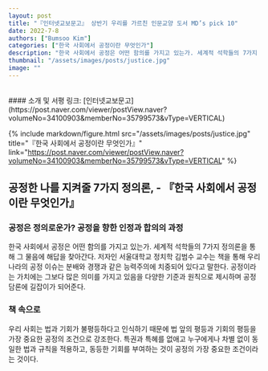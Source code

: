```yaml
---
layout: post
title: "『인터넷교보문고』 상반기 우리를 가르친 인문교양 도서 MD’s pick 10"
date: 2022-7-8
authors: ["Bumsoo Kim"]
categories: ["한국 사회에서 공정이란 무엇인가"]
description: "한국 사회에서 공정은 어떤 함의를 가지고 있는가. 세계적 석학들의 7가지 정의론을 통해 그 물음에 해답을 찾아간다. 저자인 서울대학교 정치학 김범수 교수는 책을 통해 우리나라의 공정 이슈는 분배와 경쟁과 같은 능력주의에 치중되어 있다고 말한다. 공정이라는 가치에는 그보다 많은 의미를 가지고 있음을 다양한 기준과 원칙으로 제시하며 공정 담론에 길잡이가 되어준다."
thumbnail: "/assets/images/posts/justice.jpg"
image: ""
---
```


<br>
#### 소개 및 서평 링크: [인터넷교보문고](https://post.naver.com/viewer/postView.naver?volumeNo=34100903&memberNo=35799573&vType=VERTICAL)

{% include markdown/figure.html src="/assets/images/posts/justice.jpg" title="『한국 사회에서 공정이란 무엇인가』" link="https://post.naver.com/viewer/postView.naver?volumeNo=34100903&memberNo=35799573&vType=VERTICAL" %}

## 공정한 나를 지켜줄 7가지 정의론, - 『한국 사회에서 공정이란 무엇인가』

### 공정은 정의로운가? 공정을 향한 인정과 합의의 과정 

한국 사회에서 공정은 어떤 함의를 가지고 있는가. 세계적 석학들의 7가지 정의론을 통해 그 물음에 해답을 찾아간다. 저자인 서울대학교 정치학 김범수 교수는 책을 통해 우리나라의 공정 이슈는 분배와 경쟁과 같은 능력주의에 치중되어 있다고 말한다. 공정이라는 가치에는 그보다 많은 의미를 가지고 있음을 다양한 기준과 원칙으로 제시하며 공정 담론에 길잡이가 되어준다.

### 책 속으로

우리 사회는 법과 기회가 불평등하다고 인식하기 때문에 법 앞의 평등과 기회의 평등을 가장 중요한 공정의 조건으로 강조한다. 특권과 특혜를 없애고 누구에게나 차별 없이 동일한 법과 규칙을 적용하고, 동등한 기회를 부여하는 것이 공정의 가장 중요한 조건이라는 것이다.

<br>
